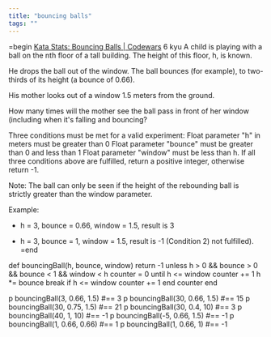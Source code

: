 ```yaml
---
title: "bouncing balls"
tags: ""
---
```


=begin
[Kata Stats: Bouncing Balls \| Codewars](https://www.codewars.com/kata/5544c7a5cb454edb3c000047)
6 kyu
A child is playing with a ball on the nth floor of a tall building. The height of this floor, h, is known.

He drops the ball out of the window. The ball bounces (for example), to two-thirds of its height (a bounce of 0.66).

His mother looks out of a window 1.5 meters from the ground.

How many times will the mother see the ball pass in front of her window (including when it's falling and bouncing?

Three conditions must be met for a valid experiment:
Float parameter "h" in meters must be greater than 0
Float parameter "bounce" must be greater than 0 and less than 1
Float parameter "window" must be less than h.
If all three conditions above are fulfilled, return a positive integer, otherwise return -1.

Note:
The ball can only be seen if the height of the rebounding ball is strictly greater than the window parameter.

Example:

-   h = 3, bounce = 0.66, window = 1.5, result is 3

-   h = 3, bounce = 1, window = 1.5, result is -1 
    (Condition 2) not fulfilled).
    =end

def bouncingBall(h, bounce, window)
  return -1 unless h > 0 && bounce > 0 && bounce &lt; 1 && window &lt; h
  counter = 0
  until h &lt;= window
    counter += 1
    h \*= bounce
    break if h &lt;= window
    counter += 1
  end
  counter
end  

p bouncingBall(3, 0.66, 1.5) #== 3
p bouncingBall(30, 0.66, 1.5) #== 15
p bouncingBall(30, 0.75, 1.5) #== 21
p bouncingBall(30, 0.4, 10) #== 3
p bouncingBall(40, 1, 10) #== -1
p bouncingBall(-5, 0.66, 1.5) #== -1
p bouncingBall(1, 0.66, 0.66) #== 1
p bouncingBall(1, 0.66, 1) #== -1
